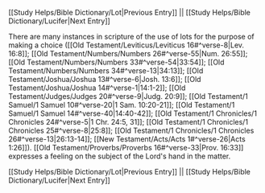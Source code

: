 [[Study Helps/Bible Dictionary/Lot|Previous Entry]]  ||  [[Study Helps/Bible Dictionary/Lucifer|Next Entry]]

 There are many instances in scripture of the use of lots for the purpose of making a choice ([[Old Testament/Leviticus/Leviticus 16#^verse-8|Lev. 16:8]]; [[Old Testament/Numbers/Numbers 26#^verse-55|Num. 26:55]]; [[Old Testament/Numbers/Numbers 33#^verse-54|33:54]]; [[Old Testament/Numbers/Numbers 34#^verse-13|34:13]]; [[Old Testament/Joshua/Joshua 13#^verse-6|Josh. 13:6]]; [[Old Testament/Joshua/Joshua 14#^verse-1|14:1-2]]; [[Old Testament/Judges/Judges 20#^verse-9|Judg. 20:9]]; [[Old Testament/1 Samuel/1 Samuel 10#^verse-20|1 Sam. 10:20-21]]; [[Old Testament/1 Samuel/1 Samuel 14#^verse-40|14:40-42]]; [[Old Testament/1 Chronicles/1 Chronicles 24#^verse-5|1 Chr. 24:5, 31]]; [[Old Testament/1 Chronicles/1 Chronicles 25#^verse-8|25:8]]; [[Old Testament/1 Chronicles/1 Chronicles 26#^verse-13|26:13-14]]; [[New Testament/Acts/Acts 1#^verse-26|Acts 1:26]]). [[Old Testament/Proverbs/Proverbs 16#^verse-33|Prov. 16:33]] expresses a feeling on the subject of the Lord's hand in the matter.

[[Study Helps/Bible Dictionary/Lot|Previous Entry]]  ||  [[Study Helps/Bible Dictionary/Lucifer|Next Entry]]